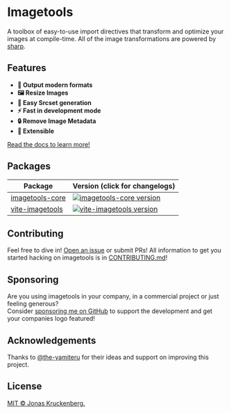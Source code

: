 # Imagetools

A toolbox of easy-to-use import directives that transform and optimize your images at compile-time. All of the image
transformations are powered by [sharp](https://sharp.pixelplumbing.com).

## Features

- **🚀 Output modern formats**
- **🖼 Resize Images**
- **🔗 Easy Srcset generation**
- **⚡️ Fast in development mode**
- **🔒 Remove Image Metadata**
- **🧩 Extensible**

[Read the docs to learn more!](https://github.com/JonasKruckenberg/imagetools/blob/main/docs/README.md)

## Packages

| Package                                     | Version (click for changelogs)                                                                                                       |
| ------------------------------------------- | :----------------------------------------------------------------------------------------------------------------------------------- |
| [imagetools-core](packages/core)            | [![imagetools-core version](https://img.shields.io/npm/v/imagetools-core?label=%20)](packages/core/CHANGELOG.md)                     |
| [vite-imagetools](packages/vite)            | [![vite-imagetools version](https://img.shields.io/npm/v/vite-imagetools?label=%20)](packages/vite/CHANGELOG.md)                     |

## Contributing

Feel free to dive in! [Open an issue](https://github.com/JonasKruckenberg/vite-imagetools/issues/new) or submit PRs! All
information to get you started hacking on imagetools is in [CONTRIBUTING.md](./CONTRIBUTING.md)!

## Sponsoring

Are you using imagetools in your company, in a commercial project or just feeling generous? <br> Consider
[sponsoring me on GitHub](https://github.com/sponsors/JonasKruckenberg) to support the development and get your
companies logo featured!

## Acknowledgements

Thanks to [@the-yamiteru](https://github.com/the-yamiteru) for their ideas and support on improving this project.

## License

[MIT © Jonas Kruckenberg.](./LICENSE)
